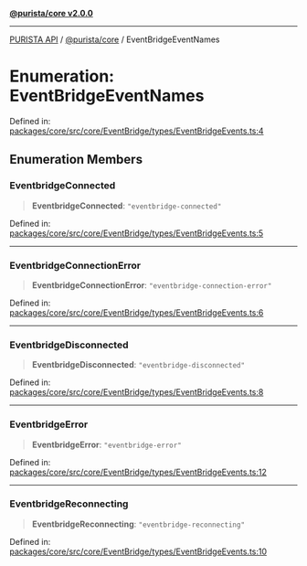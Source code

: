 [**@purista/core v2.0.0**](../README.md)

***

[PURISTA API](../../../packages.md) / [@purista/core](../README.md) / EventBridgeEventNames

# Enumeration: EventBridgeEventNames

Defined in: [packages/core/src/core/EventBridge/types/EventBridgeEvents.ts:4](https://github.com/puristajs/purista/blob/master/packages/core/src/core/EventBridge/types/EventBridgeEvents.ts#L4)

## Enumeration Members

### EventbridgeConnected

> **EventbridgeConnected**: `"eventbridge-connected"`

Defined in: [packages/core/src/core/EventBridge/types/EventBridgeEvents.ts:5](https://github.com/puristajs/purista/blob/master/packages/core/src/core/EventBridge/types/EventBridgeEvents.ts#L5)

***

### EventbridgeConnectionError

> **EventbridgeConnectionError**: `"eventbridge-connection-error"`

Defined in: [packages/core/src/core/EventBridge/types/EventBridgeEvents.ts:6](https://github.com/puristajs/purista/blob/master/packages/core/src/core/EventBridge/types/EventBridgeEvents.ts#L6)

***

### EventbridgeDisconnected

> **EventbridgeDisconnected**: `"eventbridge-disconnected"`

Defined in: [packages/core/src/core/EventBridge/types/EventBridgeEvents.ts:8](https://github.com/puristajs/purista/blob/master/packages/core/src/core/EventBridge/types/EventBridgeEvents.ts#L8)

***

### EventbridgeError

> **EventbridgeError**: `"eventbridge-error"`

Defined in: [packages/core/src/core/EventBridge/types/EventBridgeEvents.ts:12](https://github.com/puristajs/purista/blob/master/packages/core/src/core/EventBridge/types/EventBridgeEvents.ts#L12)

***

### EventbridgeReconnecting

> **EventbridgeReconnecting**: `"eventbridge-reconnecting"`

Defined in: [packages/core/src/core/EventBridge/types/EventBridgeEvents.ts:10](https://github.com/puristajs/purista/blob/master/packages/core/src/core/EventBridge/types/EventBridgeEvents.ts#L10)
